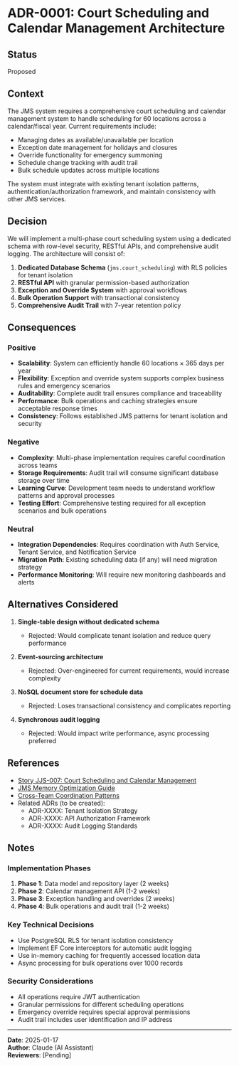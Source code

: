 # ADR-0001: Court Scheduling and Calendar Management Architecture

## Status
Proposed

## Context
The JMS system requires a comprehensive court scheduling and calendar management system to handle scheduling for 60 locations across a calendar/fiscal year. Current requirements include:
- Managing dates as available/unavailable per location
- Exception date management for holidays and closures
- Override functionality for emergency summoning
- Schedule change tracking with audit trail
- Bulk schedule updates across multiple locations

The system must integrate with existing tenant isolation patterns, authentication/authorization framework, and maintain consistency with other JMS services.

## Decision
We will implement a multi-phase court scheduling system using a dedicated schema with row-level security, RESTful APIs, and comprehensive audit logging. The architecture will consist of:

1. **Dedicated Database Schema** (`jms.court_scheduling`) with RLS policies for tenant isolation
2. **RESTful API** with granular permission-based authorization
3. **Exception and Override System** with approval workflows
4. **Bulk Operation Support** with transactional consistency
5. **Comprehensive Audit Trail** with 7-year retention policy

## Consequences

### Positive
- **Scalability**: System can efficiently handle 60 locations × 365 days per year
- **Flexibility**: Exception and override system supports complex business rules and emergency scenarios
- **Auditability**: Complete audit trail ensures compliance and traceability
- **Performance**: Bulk operations and caching strategies ensure acceptable response times
- **Consistency**: Follows established JMS patterns for tenant isolation and security

### Negative
- **Complexity**: Multi-phase implementation requires careful coordination across teams
- **Storage Requirements**: Audit trail will consume significant database storage over time
- **Learning Curve**: Development team needs to understand workflow patterns and approval processes
- **Testing Effort**: Comprehensive testing required for all exception scenarios and bulk operations

### Neutral
- **Integration Dependencies**: Requires coordination with Auth Service, Tenant Service, and Notification Service
- **Migration Path**: Existing scheduling data (if any) will need migration strategy
- **Performance Monitoring**: Will require new monitoring dashboards and alerts

## Alternatives Considered

1. **Single-table design without dedicated schema**
   - Rejected: Would complicate tenant isolation and reduce query performance
   
2. **Event-sourcing architecture**
   - Rejected: Over-engineered for current requirements, would increase complexity
   
3. **NoSQL document store for schedule data**
   - Rejected: Loses transactional consistency and complicates reporting

4. **Synchronous audit logging**
   - Rejected: Would impact write performance, async processing preferred

## References
- [Story JJS-007: Court Scheduling and Calendar Management](../x-project-docs/court-scheduling-JJS-007/consolidated-implementation-plan.md)
- [JMS Memory Optimization Guide](../x-project-docs/jms-memory-optimizations.md)
- [Cross-Team Coordination Patterns](../x-project-docs/cross-team-coordination-plan-v3.md)
- Related ADRs (to be created):
  - ADR-XXXX: Tenant Isolation Strategy
  - ADR-XXXX: API Authorization Framework
  - ADR-XXXX: Audit Logging Standards

## Notes
### Implementation Phases
1. **Phase 1**: Data model and repository layer (2 weeks)
2. **Phase 2**: Calendar management API (1-2 weeks)
3. **Phase 3**: Exception handling and overrides (2 weeks)
4. **Phase 4**: Bulk operations and audit trail (1-2 weeks)

### Key Technical Decisions
- Use PostgreSQL RLS for tenant isolation consistency
- Implement EF Core interceptors for automatic audit logging
- Use in-memory caching for frequently accessed location data
- Async processing for bulk operations over 1000 records

### Security Considerations
- All operations require JWT authentication
- Granular permissions for different scheduling operations
- Emergency override requires special approval permissions
- Audit trail includes user identification and IP address

---
**Date**: 2025-01-17  
**Author**: Claude (AI Assistant)  
**Reviewers**: [Pending]